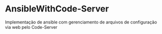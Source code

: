 # AnsibleWithCode-Server
Implementação de ansible com gerenciamento de arquivos de configuração via web pelo Code-Server
